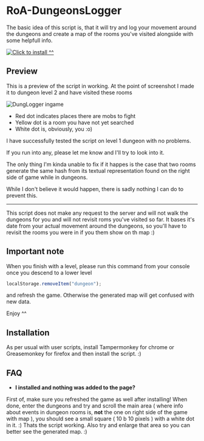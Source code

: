# RoA-DungeonsLogger
The basic idea of this script is, that it will try and log your movement around the dungeons
and create a map of the rooms you've visited alongside with some helpfull info.

[![](http://i.imgur.com/NjU8JYl.png "Click to install ^^")](https://github.com/edvordo/RoA-DungeonsLogger/raw/master/RoADungeons.user.js)

## Preview
This is a preview of the script in working.
At the point of screenshot I made it to dungeon level 2 and have visited these rooms

![DungLogger ingame](http://i.imgur.com/XNAv1sH.png "This is what DL will look like in your game")

 * Red dot indicates places there are mobs to fight
 * Yellow dot is a room you have not yet searched
 * White dot is, obviously, you :o)

I have successfully tested the script on level 1 dungeon with no problems.

If you run into any, please let me know and I'll try to look into it.

The only thing I'm kinda unable to fix if it happes is the case that two rooms generate the same hash from its textual representation found on the right side of game while in dungeons.

While I don't believe it would happen, there is sadly nothing I can do to prevent this.

<hr>

This script does not make any request to the server and will not walk the dungeons for you and will not revisit roms you've visited so far. It bases it's date from your actual movement around the dungeons, so you'll have to revisit the rooms you were in if you them show on th map :)

## Important note
When you finish with a level, please run this command from your console once you descend to a lower level 

```js
localStorage.removeItem("dungeon");
```

and refresh the game. Otherwise the generated map will get confused with new data.

Enjoy ^^

## Installation
As per usual with user scripts, install Tampermonkey for chrome or Greasemonkey for firefox and then install the script. :)

## FAQ

 * **I installed and nothing was added to the page?**

First of, make sure you refreshed the game as well after installing! When done, enter the dungeons and try and scroll the main area ( where info about events in dungeon rooms is, **not** the one on right side of the game with map ), you should see a small square ( 10 b 10 pixels ) with a white dot in it. :) Thats the script working. Also try and enlarge that area so you can better see the generated map. :)
